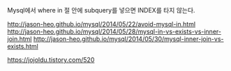 
Mysql에서 where in 절 안에 subquery를 넣으면 INDEX를 타지 않는다.



http://jason-heo.github.io/mysql/2014/05/22/avoid-mysql-in.html
http://jason-heo.github.io/mysql/2014/05/28/mysql-in-vs-exists-vs-inner-join.html
http://jason-heo.github.io/mysql/2014/05/30/mysql-inner-join-vs-exists.html


https://jojoldu.tistory.com/520
